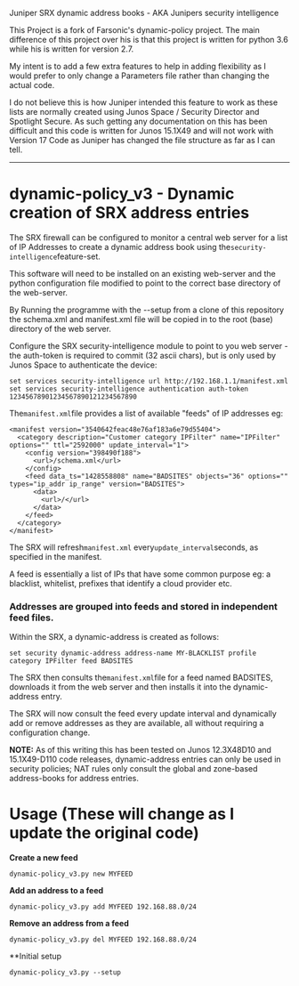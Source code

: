 Juniper SRX dynamic address books - AKA Junipers security intelligence

This Project is a fork of Farsonic's dynamic-policy project.  The main difference of this project over his is that this project is written for python 3.6 while his is written for version 2.7.

My intent is to add a few extra features to help in adding flexibility as I would prefer to only change a Parameters file rather than changing the actual code.

I do not believe this is how Juniper intended this feature to work as these lists are normally created using Junos Space / Security Director and Spotlight Secure.  As such getting any documentation on this has been difficult and this code is written for Junos 15.1X49 and will not work with Version 17 Code as Juniper has changed the file structure as far as I can tell.

------------------------------------------------------------------------------
# dynamic-policy_v3 - Dynamic creation of SRX address entries

The SRX firewall can be configured to monitor a central web server for a list of IP Addresses to create a dynamic address book using the```security-intelligence```feature-set.

This software will need to be installed on an existing web-server and the python configuration file modified to point to the correct base directory of the web-server.

By Running the programme with the --setup from a clone of this repository
the schema.xml and manifest.xml file will be copied in to the root (base) directory of the web server.

Configure the SRX security-intelligence module to point to you web server - the auth-token is required to commit (32 ascii chars), but is only used by Junos Space to authenticate the device:

```
set services security-intelligence url http://192.168.1.1/manifest.xml
set services security-intelligence authentication auth-token 12345678901234567890121234567890
```
The```manifest.xml```file provides a list of available "feeds" of IP addresses eg:

```
<manifest version="3540642feac48e76af183a6e79d55404">
  <category description="Customer category IPFilter" name="IPFilter" options="" ttl="2592000" update_interval="1">
    <config version="398490f188">
      <url>/schema.xml</url>
    </config>
    <feed data_ts="1428558808" name="BADSITES" objects="36" options="" types="ip_addr ip_range" version="BADSITES">
      <data>
        <url>/</url>
      </data>
    </feed>
  </category>
</manifest>
```

The SRX will refresh```manifest.xml``` every```update_interval```seconds, as specified in the manifest.

A feed is essentially a list of IPs that have some common purpose eg: a blacklist, whitelist, prefixes that identify a cloud provider etc.

### Addresses are grouped into feeds and stored in independent feed files. ###

Within the SRX, a dynamic-address is created as follows:

```set security dynamic-address address-name MY-BLACKLIST profile category IPFilter feed BADSITES```

The SRX then consults the```manifest.xml```file for a feed named BADSITES, downloads it from the web server and then installs it into the dynamic-address entry.

The SRX will now consult the feed every update interval and dynamically add or remove addresses as they are available, all without requiring a configuration change.

**NOTE:** As of this writing this has been tested on Junos 12.3X48D10 and 15.1X49-D110 code releases, dynamic-address entries can only be used in security policies; NAT rules only consult the global and zone-based address-books for address entries.

# Usage  (These will change as I update the original code)


**Create a new feed**

```
dynamic-policy_v3.py new MYFEED
```

**Add an address to a feed**

```
dynamic-policy_v3.py add MYFEED 192.168.88.0/24
```

**Remove an address from a feed**

```
dynamic-policy_v3.py del MYFEED 192.168.88.0/24
```

**Initial setup

```
dynamic-policy_v3.py --setup
```
